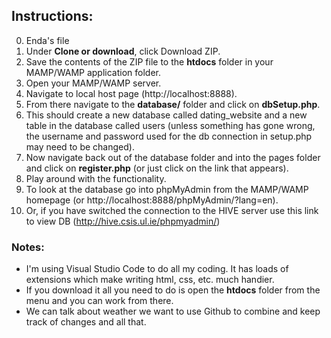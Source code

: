 ## Instructions:

0. Enda's file
1. Under **Clone or download**, click Download ZIP.
2. Save the contents of the ZIP file to the **htdocs** folder in your MAMP/WAMP application folder.
3. Open your MAMP/WAMP server.
4. Navigate to local host page (http://localhost:8888).
5. From there navigate to the **database/** folder and click on **dbSetup.php**.
6. This should create a new database called dating_website and a new table in the database called users (unless something has gone wrong, the username and password used for the db connection in setup.php may need to be changed).
7. Now navigate back out of the database folder and into the pages folder and click on **register.php** (or just click on the link that appears).
9. Play around with the functionality.
10. To look at the database go into phpMyAdmin from the MAMP/WAMP homepage (or http://localhost:8888/phpMyAdmin/?lang=en).
11. Or, if you have switched the connection to the HIVE server use this link to view DB (http://hive.csis.ul.ie/phpmyadmin/)

### Notes:
- I'm using Visual Studio Code to do all my coding. It has loads of extensions which make writing html, css, etc. much handier.
- If you download it all you need to do is open the **htdocs** folder from the menu and you can work from there.
- We can talk about weather we want to use Github to combine and keep track of changes and all that.
